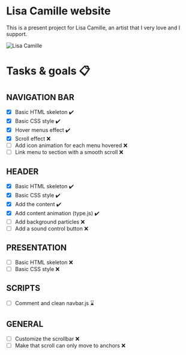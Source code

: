# Lisa Camille website
This is a present project for Lisa Camille, an artist that I very love and I support.

![Lisa Camille](https://i.imgur.com/1EH6iso.jpg)

# Tasks & goals 📋

## NAVIGATION BAR
- [x] Basic HTML skeleton ✔️
- [x] Basic CSS style ✔️
- [x] Hover menus effect ✔️
- [x] Scroll effect ❌
- [ ] Add icon animation for each menu hovered ❌
- [ ] Link menu to section with a smooth scroll ❌

## HEADER
- [x] Basic HTML skeleton ✔️
- [x] Basic CSS style ✔️
- [x] Add the content ✔️
- [x] Add content animation (type.js) ✔️
- [ ] Add background particles ❌
- [ ] Add a sound control button ❌

## PRESENTATION
- [ ] Basic HTML skeleton ❌
- [ ] Basic CSS style ❌

## SCRIPTS
- [ ] Comment and clean navbar.js ⌛️

## GENERAL
- [ ] Customize the scrollbar ❌
- [ ] Make that scroll can only move to anchors ❌